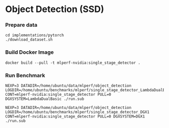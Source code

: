 # Object Detection (SSD)

### Prepare data

```
cd implementations/pytorch
./download_dataset.sh
```

### Build Docker Image

```
docker build --pull -t mlperf-nvidia:single_stage_detector .
```


### Run Benchmark

```
NEXP=3 DATADIR=/home/ubuntu/data/mlperf/object_detection LOGDIR=/home/ubuntu/benchmarks/mlperf/single_stage_detector_LambdaDualBasic CONT=mlperf-nvidia:single_stage_detector PULL=0 DGXSYSTEM=LambdaDualBasic ./run.sub

NEXP=3 DATADIR=/home/ubuntu/data/mlperf/object_detection LOGDIR=/home/ubuntu/benchmarks/mlperf/single_stage_detector_DGX1 CONT=mlperf-nvidia:single_stage_detector PULL=0 DGXSYSTEM=DGX1 ./run.sub
```
